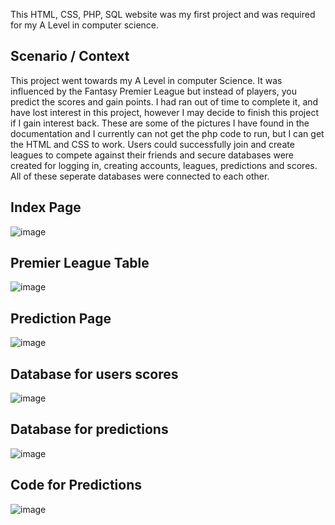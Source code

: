 This HTML, CSS, PHP, SQL website was my first project and was required for my A Level in computer science.

## Scenario / Context
This project went towards my A Level in computer Science. It was influenced by the Fantasy Premier League but instead of players, you predict the scores and gain points. I had ran out of time to complete it, and have lost interest in this project, however I may decide to finish this project if I gain interest back. These are some of the pictures I have found in the documentation and I currently can not get the php code to run, but I can get the HTML and CSS to work. Users could successfully join and create leagues to compete against their friends and secure databases were created for logging in, creating accounts, leagues, predictions and scores. All of these seperate databases were connected to each other.

## Index Page
![image](https://github.com/user-attachments/assets/25cff285-1701-415c-860e-a1fa5aadf929)

## Premier League Table
![image](https://github.com/user-attachments/assets/afb1b30d-ccff-4b4f-89dc-498885c832e6)

## Prediction Page
![image](https://github.com/user-attachments/assets/3fc0d4db-e5f6-441c-9056-d3265007cb18)

## Database for users scores
![image](https://github.com/user-attachments/assets/5bcd0412-1c5e-46d5-9171-864cbf0cc705)

## Database for predictions
![image](https://github.com/user-attachments/assets/6fda9579-db6b-435f-b930-49c5544bfcd3)

## Code for Predictions
![image](https://github.com/user-attachments/assets/727ea4c5-6220-4b59-b80e-5ed8ebaf6bc0)
